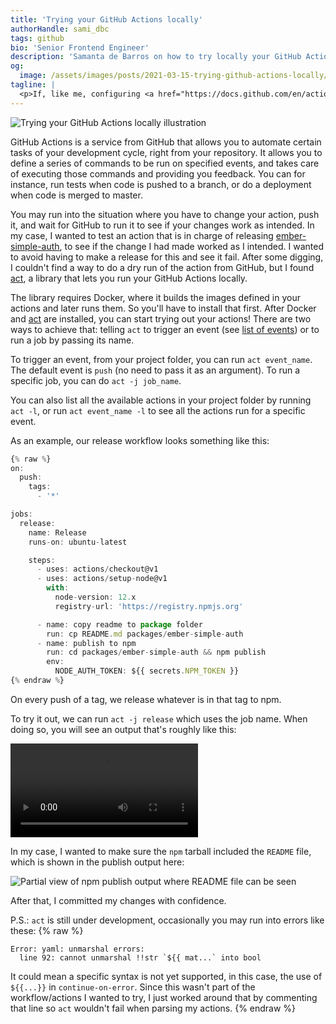 ```yaml
---
title: 'Trying your GitHub Actions locally'
authorHandle: sami_dbc
tags: github
bio: 'Senior Frontend Engineer'
description: 'Samanta de Barros on how to try locally your GitHub Actions'
og:
  image: /assets/images/posts/2021-03-15-trying-github-actions-locally/og-image.png
tagline: |
  <p>If, like me, configuring <a href="https://docs.github.com/en/actions">GitHub Actions</a> is not your thing and you find yourself wanting to try something before actually pushing it to GitHub (and having to see the effects on real-life), follow this step by step of how to run your GitHub Actions on your own computer.</p>
---
```


![Trying your GitHub Actions locally illustration](/assets/images/posts/2021-03-15-trying-github-actions-locally/illustration.svg#full)

GitHub Actions is a service from GitHub that allows you to automate certain
tasks of your development cycle, right from your repository. It allows you to
define a series of commands to be run on specified events, and takes care of
executing those commands and providing you feedback. You can for instance, run
tests when code is pushed to a branch, or do a deployment when code is merged to
master.

You may run into the situation where you have to change your action, push it,
and wait for GitHub to run it to see if your changes work as intended. In my
case, I wanted to test an action that is in charge of releasing
[ember-simple-auth](https://github.com/simplabs/ember-simple-auth), to see if
the change I had made worked as I intended. I wanted to avoid having to make a
release for this and see it fail. After some digging, I couldn't find a way to
do a dry run of the action from GitHub, but I found
[act](https://github.com/nektos/act), a library that lets you run your GitHub
Actions locally.

The library requires Docker, where it builds the images defined in your actions
and later runs them. So you'll have to install that first. After Docker and
[act]() are installed, you can start trying out your actions! There are two ways
to achieve that: telling `act` to trigger an event (see
[list of events](https://docs.github.com/en/developers/webhooks-and-events/webhook-events-and-payloads))
or to run a job by passing its name.

To trigger an event, from your project folder, you can run `act event_name`. The
default event is `push` (no need to pass it as an argument). To run a specific
job, you can do `act -j job_name`.

You can also list all the available actions in your project folder by running
`act -l`, or run `act event_name -l` to see all the actions run for a specific
event.

As an example, our release workflow looks something like this:

```jsx
{% raw %}
on:
  push:
    tags:
      - '*'

jobs:
  release:
    name: Release
    runs-on: ubuntu-latest

    steps:
      - uses: actions/checkout@v1
      - uses: actions/setup-node@v1
        with:
          node-version: 12.x
          registry-url: 'https://registry.npmjs.org'

      - name: copy readme to package folder
        run: cp README.md packages/ember-simple-auth
      - name: publish to npm
        run: cd packages/ember-simple-auth && npm publish
        env:
          NODE_AUTH_TOKEN: ${{ secrets.NPM_TOKEN }}
{% endraw %}
```

On every push of a tag, we release whatever is in that tag to npm.

To try it out, we can run `act -j release` which uses the job name. When doing
so, you will see an output that's roughly like this:

![Example output of running act](/assets/images/posts/2021-03-15-trying-github-actions-locally/act-run.mp4#video)

In my case, I wanted to make sure the `npm` tarball included the `README` file,
which is shown in the publish output here:

![Partial view of npm publish output where README file can be seen](/assets/images/posts/2021-03-15-trying-github-actions-locally/readme-output.png#@800-1600)

After that, I committed my changes with confidence.

P.S.: `act` is still under development, occasionally you may run into errors
like these:
{% raw %}

```
Error: yaml: unmarshal errors:
  line 92: cannot unmarshal !!str `${{ mat...` into bool
```

It could mean a specific syntax is not yet supported, in this case, the use of
`${{...}}` in `continue-on-error`. Since this wasn't part of the
workflow/actions I wanted to try, I just worked around that by commenting that
line so `act` wouldn't fail when parsing my actions.
{% endraw %}
